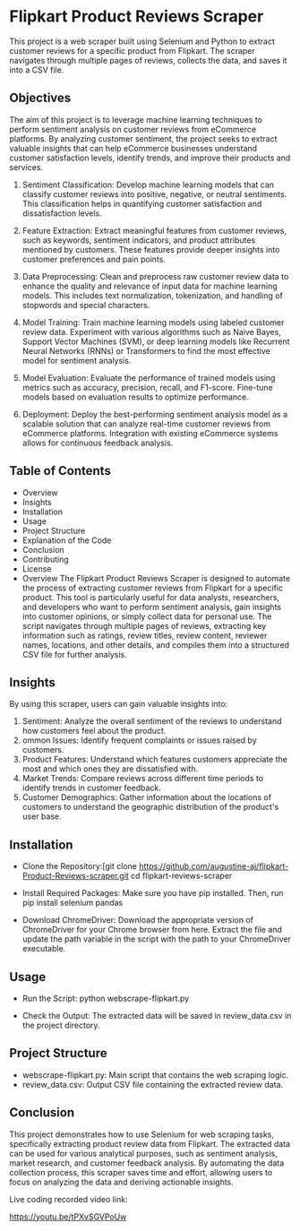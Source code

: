 # Flipkart Product Reviews Scraper

This project is a web scraper built using Selenium and Python to extract customer reviews for a specific product from Flipkart. The scraper navigates through multiple pages of reviews, collects the data, and saves it into a CSV file.


## Objectives
The aim of this project is to leverage machine learning techniques to perform sentiment analysis on customer reviews from eCommerce platforms. By analyzing customer sentiment, the project seeks to extract valuable insights that can help eCommerce businesses understand customer satisfaction levels, identify trends, and improve their products and services.

1. Sentiment Classification: Develop machine learning models that can classify customer reviews into positive, negative, or neutral sentiments. This classification helps in quantifying customer satisfaction and dissatisfaction levels.

2. Feature Extraction: Extract meaningful features from customer reviews, such as keywords, sentiment indicators, and product attributes mentioned by customers. These features provide deeper insights into customer preferences and pain points.

3. Data Preprocessing: Clean and preprocess raw customer review data to enhance the quality and relevance of input data for machine learning models. This includes text normalization, tokenization, and handling of stopwords and special characters.

4. Model Training: Train machine learning models using labeled customer review data. Experiment with various algorithms such as Naive Bayes, Support Vector Machines (SVM), or deep learning models like Recurrent Neural Networks (RNNs) or Transformers to find the most effective model for sentiment analysis.

5. Model Evaluation: Evaluate the performance of trained models using metrics such as accuracy, precision, recall, and F1-score. Fine-tune models based on evaluation results to optimize performance.

6. Deployment: Deploy the best-performing sentiment analysis model as a scalable solution that can analyze real-time customer reviews from eCommerce platforms. Integration with existing eCommerce systems allows for continuous feedback analysis.

## Table of Contents
- Overview
- Insights
- Installation
- Usage
- Project Structure
- Explanation of the Code
- Conclusion
- Contributing
- License
- Overview
The Flipkart Product Reviews Scraper is designed to automate the process of extracting customer reviews from Flipkart for a specific product. This tool is particularly useful for data analysts, researchers, and developers who want to perform sentiment analysis, gain insights into customer opinions, or simply collect data for personal use. The script navigates through multiple pages of reviews, extracting key information such as ratings, review titles, review content, reviewer names, locations, and other details, and compiles them into a structured CSV file for further analysis.

## Insights
By using this scraper, users can gain valuable insights into:

1. Sentiment: Analyze the overall sentiment of the reviews to understand how customers feel about the product.
2. ommon Issues: Identify frequent complaints or issues raised by customers.
3. Product Features: Understand which features customers appreciate the most and which ones they are dissatisfied with.
4. Market Trends: Compare reviews across different time periods to identify trends in customer feedback.
5. Customer Demographics: Gather information about the locations of customers to understand the geographic distribution of the product's user base.

## Installation

- Clone the Repository:[git clone https://github.com/augustine-aj/flipkart-Product-Reviews-scraper.git
cd flipkart-reviews-scraper

- Install Required Packages:
Make sure you have pip installed. Then, run
pip install selenium pandas

- Download ChromeDriver:
Download the appropriate version of ChromeDriver for your Chrome browser from here. Extract the file and update the path variable in the script with the path to your ChromeDriver executable.

## Usage

- Run the Script:
python webscrape-flipkart.py

- Check the Output:
The extracted data will be saved in review_data.csv in the project directory.

## Project Structure

- webscrape-flipkart.py: Main script that contains the web scraping logic.
- review_data.csv: Output CSV file containing the extracted review data.

## Conclusion
This project demonstrates how to use Selenium for web scraping tasks, specifically extracting product review data from Flipkart. The extracted data can be used for various analytical purposes, such as sentiment analysis, market research, and customer feedback analysis. By automating the data collection process, this scraper saves time and effort, allowing users to focus on analyzing the data and deriving actionable insights.

Live coding recorded video link:

https://youtu.be/tPXvSGVPoUw
